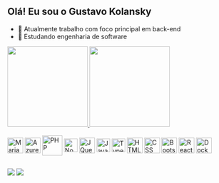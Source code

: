 ## Olá! Eu sou o Gustavo Kolansky

- 🔭 Atualmente trabalho com foco principal em back-end
- 🌱 Estudando engenharia de software

<div>
  <a href="https://github.com/kolansky-developer">
  <img height="180em" src="https://github-readme-stats.vercel.app/api?username=kolansky-developer&show_icons=true&theme=tokyonight&iclude_all_commits=true&count_private=true"/>
  <img height="180em" src="https://github-readme-stats.vercel.app/api/top-langs/?username=kolansky-developer&layout=compact&langs_count=16&theme=tokyonight">
</div>

<div style="display: inline-block;"><br>
  <img align="center" height="35" alt="MariaDB" src="https://cdn.jsdelivr.net/gh/devicons/devicon@latest/icons/mariadb/mariadb-original.svg" />
  <img align="center" height="35" alt="Azure" src="https://cdn.jsdelivr.net/gh/devicons/devicon@latest/icons/azure/azure-original.svg" />
  <img align="center" height="45" alt="PHP" src="https://cdn.jsdelivr.net/gh/devicons/devicon@latest/icons/php/php-original.svg" />
  <img align="center" height="30" alt="NodeJS" src="https://cdn.jsdelivr.net/gh/devicons/devicon@latest/icons/nodejs/nodejs-original.svg" />
  <img align="center" height="35" alt="JQuery" src="https://cdn.jsdelivr.net/gh/devicons/devicon@latest/icons/jquery/jquery-original.svg" />
  <img align="center" height="30" alt="Javascript" src="https://cdn.jsdelivr.net/gh/devicons/devicon@latest/icons/javascript/javascript-original.svg" />
  <img align="center" height="30" alt="Typescript" src="https://cdn.jsdelivr.net/gh/devicons/devicon@latest/icons/typescript/typescript-original.svg" />
  <img align="center" height="35" alt="HTML" src="https://cdn.jsdelivr.net/gh/devicons/devicon@latest/icons/html5/html5-original.svg" />
  <img align="center" height="35" alt="CSS" src="https://cdn.jsdelivr.net/gh/devicons/devicon@latest/icons/css3/css3-original-wordmark.svg" />
  <img align="center" height="35" alt="Bootstrap" src="https://cdn.jsdelivr.net/gh/devicons/devicon@latest/icons/bootstrap/bootstrap-original.svg" />
  <img align="center" height="35" alt="React" src="https://cdn.jsdelivr.net/gh/devicons/devicon@latest/icons/react/react-original.svg" />
  <img align="center" height="35" alt="Docker" src="https://cdn.jsdelivr.net/gh/devicons/devicon@latest/icons/docker/docker-original.svg" />
</div>

##

<div>
  <a href="mailto:kolansky.developer@gmail.com"><img src="https://img.shields.io/badge/-Gmail-%23333?style=for-the-badge&logo=gmail&logoColor=white" target="_BLANK" /></a>
  <a href="https://www.linkedin.com/in/gustavo-kolansky-853711371" target="_BLANK"><img src="https://img.shields.io/badge/LinkedIn-0077B5?style=for-the-badge&logo=linkedin&logoColor=white" /></a>

  <!-- ![Snake animation](https://github.com/kolansky-developer/kolansky-developer/blob/output/github-contribution-grid-snake.svg) -->
</div>
